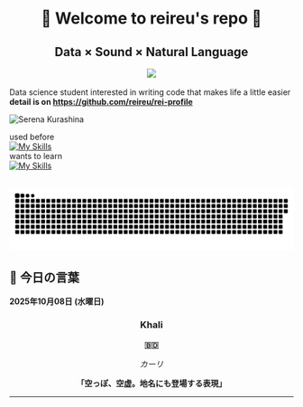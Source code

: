 <h1 align="center">🌸 Welcome to reireu's repo 🌸</h1>
<h2 align="center">Data × Sound × Natural Language  </h2>

<p align="center">
  <a href="https://github.com/tubakhxn">
    <img src="https://readme-typing-svg.herokuapp.com/?lines=I'm%20Serena;Data%20Scientist;Code%20can%20make%20life%20easier&font=Great+Vibes&center=true&vCenter=true&width=600&height=100&color=3e6d9c&size=30">
  </a>
</p>

Data science student interested in writing code that makes life a little easier<br>
<strong>detail is on https://github.com/reireu/rei-profile</strong><br>

![Serena Kurashina](https://github.com/user-attachments/assets/b4fd46f7-863f-465d-8806-a3ea62e52f80)

used before<br>
[![My Skills](https://skillicons.dev/icons?i=js,html,css,dart,ruby,python,unity,postgres,php)](https://skillicons.dev)<br>
wants to learn<br>
[![My Skills](https://skillicons.dev/icons?i=react,ts,aws,cpp)](https://skillicons.dev)<br>

<picture>
  <source media="(prefers-color-scheme: dark)" srcset="https://raw.githubusercontent.com/reireu/reireu/master/img/snake-dark.svg">
  <source media="(prefers-color-scheme: light)" srcset="https://raw.githubusercontent.com/reireu/reireu/master/img/snake.svg">
  <img alt="github contribution grid snake animation" src="https://raw.githubusercontent.com/reireu/reireu/master/img/snake.svg">
</picture>

<!-- START_SECTION:daily-word -->
## 🌟 今日の言葉

**2025年10月08日 (水曜日)**

<div align="center">

### Khali

**🇧🇩**

*カーリ*

**「空っぽ、空虚。地名にも登場する表現」**

</div>

---
<!-- END_SECTION:daily-word -->
